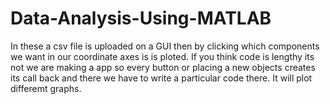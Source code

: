 # Data-Analysis-Using-MATLAB
In these a csv file is uploaded on a GUI then by clicking which components we want in our coordinate axes is is ploted.
If you think code is lengthy its not we are making a app so every button or placing a new objects creates its call back and there we have to write a particular code there.
It will plot differemt graphs.
